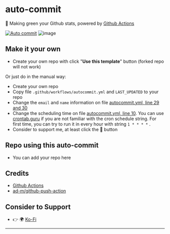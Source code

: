 # auto-commit

🌳 Making green your Github stats, powered by [Github Actions](https://github.com/features/actions)

[![Auto commit](https://github.com/lazyfayi/auto-commit/actions/workflows/autocommit.yml/badge.svg)](https://github.com/lazyfayi/auto-commit/actions/workflows/autocommit.yml)
![image](https://user-images.githubusercontent.com/80803750/211128591-eb040129-3282-46c7-aa1f-85b3b26d566e.png)


## Make it your own

- Create your own repo with click "**Use this template**" button (forked repo will not work)

Or just do in the manual way:

- Create your own repo
- Copy file `.github/workflows/autocommit.yml` and `LAST_UPDATED` to your repo
- Change the `email` and `name` information on file [autocommit.yml, line 29 and 30](https://github.com/mazipan/auto-commit/blob/master/.github/workflows/autocommit.yml#L29)
- Change the scheduling time on file [autocommit.yml, line 10](https://github.com/mazipan/auto-commit/blob/master/.github/workflows/autocommit.yml#L10). You can use [crontab.guru](https://crontab.guru/) if you are not familiar with the cron schedule string. For first time, you can try to run it in every hour with string `1 * * * *` .
- Consider to support me, at least click the 🌟 button


## Repo using this auto-commit

- You can add your repo here


## Credits

- [Github Actions](https://github.com/features/actions)
- [ad-m/github-push-action](https://github.com/ad-m/github-push-action)

## Consider to Support

- 👉 🌍 [Ko-Fi](https://ko-fi.com/lazyfai)

---


